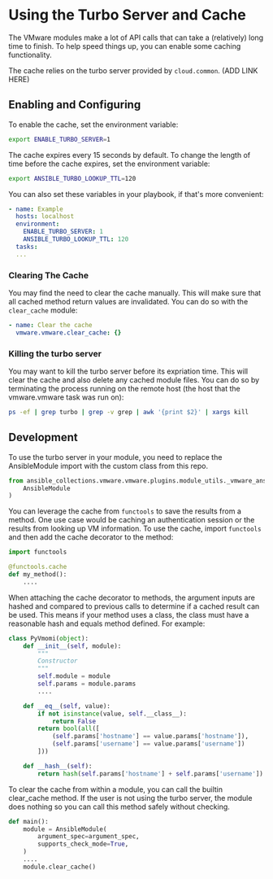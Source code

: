# Using the Turbo Server and Cache

The VMware modules make a lot of API calls that can take a (relatively) long time to finish. To help speed things up, you can enable some caching functionality.

The cache relies on the turbo server provided by `cloud.common`. (ADD LINK HERE)

## Enabling and Configuring

To enable the cache, set the environment variable:
```bash
export ENABLE_TURBO_SERVER=1
```

The cache expires every 15 seconds by default. To change the length of time before the cache expires, set the environment variable:
```bash
export ANSIBLE_TURBO_LOOKUP_TTL=120
```

You can also set these variables in your playbook, if that's more convenient:
```yaml
- name: Example
  hosts: localhost
  environment:
    ENABLE_TURBO_SERVER: 1
    ANSIBLE_TURBO_LOOKUP_TTL: 120
  tasks:
  ...
```

### Clearing The Cache

You may find the need to clear the cache manually. This will make sure that all cached method return values are invalidated. You can do so with the `clear_cache` module:
```yaml
- name: Clear the cache
  vmware.vmware.clear_cache: {}
```

### Killing the turbo server

You may want to kill the turbo server before its expriation time. This will clear the cache and also delete any cached module files. You can do so by terminating the process running on the remote host (the host that the vmware.vmware task was run on):
```bash
ps -ef | grep turbo | grep -v grep | awk '{print $2}' | xargs kill
```

## Development

To use the turbo server in your module, you need to replace the AnsibleModule import with the custom class from this repo.
```python
from ansible_collections.vmware.vmware.plugins.module_utils._vmware_ansible_module import (
    AnsibleModule
)
```

You can leverage the cache from `functools` to save the results from a method. One use case would be caching an authentication session or the results from looking up VM information. To use the cache, import `functools` and then add the cache decorator to the method:
```python
import functools

@functools.cache
def my_method():
    ....
```

When attaching the cache decorator to methods, the argument inputs are hashed and compared to previous calls to determine if a cached result can be used. This means if your method uses a class, the class must have a reasonable hash and equals method defined. For example:
```python
class PyVmomi(object):
    def __init__(self, module):
        """
        Constructor
        """
        self.module = module
        self.params = module.params
        ....

    def __eq__(self, value):
        if not isinstance(value, self.__class__):
            return False
        return bool(all([
            (self.params['hostname'] == value.params['hostname']),
            (self.params['username'] == value.params['username'])
        ]))

    def __hash__(self):
        return hash(self.params['hostname'] + self.params['username'])
```

To clear the cache from within a module, you can call the builtin clear_cache method. If the user is not using the turbo server, the module does nothing so you can call this method safely without checking.
```python
def main():
    module = AnsibleModule(
        argument_spec=argument_spec,
        supports_check_mode=True,
    )
    ....
    module.clear_cache()
```
